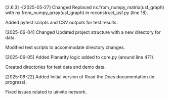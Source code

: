 [2.6.3] -[2025-05-27]
Changed
Replaced nx.from_numpy_matrix(usf_graph) with nx.from_numpy_array(usf_graph) in reconstruct_usf.py (line 18).

Added pytest scripts and CSV outputs for test results.

[2025-06-04]
Changed
Updated project structure with a new directory for data.

Modified test scripts to accommodate directory changes.

[2025-06-05]
Added
Planarity logic added to core.py (around line 471).

Created directories for test data and demo data.

[2025-06-22]
Added
Initial version of Read the Docs documentation (in progress).

Fixed issues related to uinvite network.